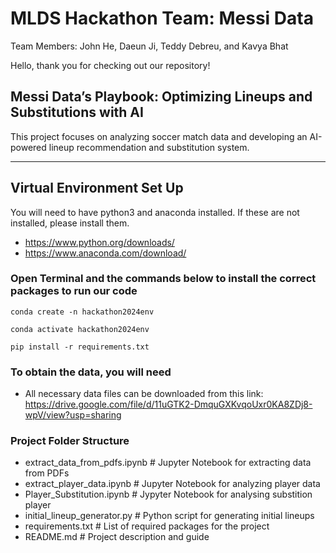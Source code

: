 # MLDS Hackathon Team: Messi Data

Team Members: John He, Daeun Ji, Teddy Debreu, and Kavya Bhat

Hello, thank you for checking out our repository!

## Messi Data’s Playbook: Optimizing Lineups and Substitutions with AI
This project focuses on analyzing soccer match data and developing an AI-powered lineup recommendation and substitution system.

---
## Virtual Environment Set Up
You will need to have python3 and anaconda installed. If these are not installed, please install them.
- https://www.python.org/downloads/
- https://www.anaconda.com/download/

### Open Terminal and the commands below to install the correct packages to run our code
`conda create -n hackathon2024env`

`conda activate hackathon2024env`

`pip install -r requirements.txt`

### To obtain the data, you will need
- All necessary data files can be downloaded from this link: https://drive.google.com/file/d/11uGTK2-DmquGXKvqoUxr0KA8ZDj8-wpV/view?usp=sharing

### Project Folder Structure
- extract_data_from_pdfs.ipynb   # Jupyter Notebook for extracting data from PDFs
- extract_player_data.ipynb      # Jupyter Notebook for analyzing player data
- Player_Substitution.ipynb      # Jypyter Notebook for analysing substition player 
- initial_lineup_generator.py    # Python script for generating initial lineups
- requirements.txt               # List of required packages for the project
- README.md                      # Project description and guide
